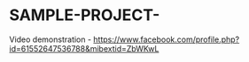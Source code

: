 # SAMPLE-PROJECT-
Video demonstration - https://www.facebook.com/profile.php?id=61552647536788&mibextid=ZbWKwL
